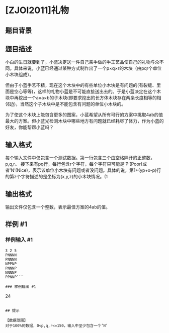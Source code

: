 # [ZJOI2011]礼物

## 题目背景



## 题目描述

小白的生日就要到了，小蓝决定送一件自己亲手做的手工艺品使自己的礼物与众不同。具体来说，小蓝已经通过某种方式制作出了一个p×q×r的木块（由pqr个单位小木块组成）。

但由于小蓝手艺不精，现在这个木块中的有些单位小木块是有问题的(有裂缝、里面是空心等等)，这样的礼物小蓝是不可能直接送出去的。于是小蓝决定在这个木块中再挖出一个a×a×b的子木块(即要求挖出的长方体木块存在两条长度相等的相邻边)，当然这个子木块中是不能包含有问题的单位小木块的。

为了使这个木块上能包含更多的图案，小蓝希望从所有可行的方案中挑取4ab的值最大的方案。但小蓝光检测木块中哪些地方有问题就已经耗尽了体力，作为小蓝的好友，你能帮帮小蓝吗？


## 输入格式

每个输入文件中仅包含一个测试数据。第一行包含三个由空格隔开的正整数，p,q,r。     接下来有pq行，每行包含r个字符，每个字符只可能是’P’(Poor)或者’N’(Nice)，表示该单位小木块有问题或者没问题。具体的说，第1+(yp+x-p)行的第z个字符描述的是坐标为(x,y,z)的小木块情况。(1


## 输出格式

输出文件仅包含一个整数，表示最佳方案的4ab的值。


## 样例 #1

### 样例输入 #1
```
3 2 5
PNNNN
PNNNN
NPPNP
PNNNP
NNNNP
PPNNP```

### 样例输出 #1

```
24

```

## 提示

【数据范围】
对于100%的数据，0<p,q,r<=150，输入中至少包含一个’N’
